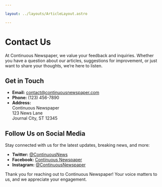 ```yaml
---

layout: ../layouts/ArticleLayout.astro

---
```


# Contact Us

At Continuous Newspaper, we value your feedback and inquiries. Whether you have a question about our articles, suggestions for improvement, or just want to share your thoughts, we’re here to listen.

## Get in Touch

- **Email:** [contact@continuousnewspaper.com](mailto:contact@continuousnewspaper.com)
- **Phone:** (123) 456-7890
- **Address:**  
  Continuous Newspaper  
  123 News Lane  
  Journal City, ST 12345  

## Follow Us on Social Media

Stay connected with us for the latest updates, breaking news, and more:

- **Twitter:** [@ContinuousNews](https://twitter.com/ContinuousNews)
- **Facebook:** [Continuous Newspaper](https://facebook.com/ContinuousNewspaper)
- **Instagram:** [@ContinuousNewspaper](https://instagram.com/ContinuousNewspaper)


Thank you for reaching out to Continuous Newspaper! Your voice matters to us, and we appreciate your engagement.
